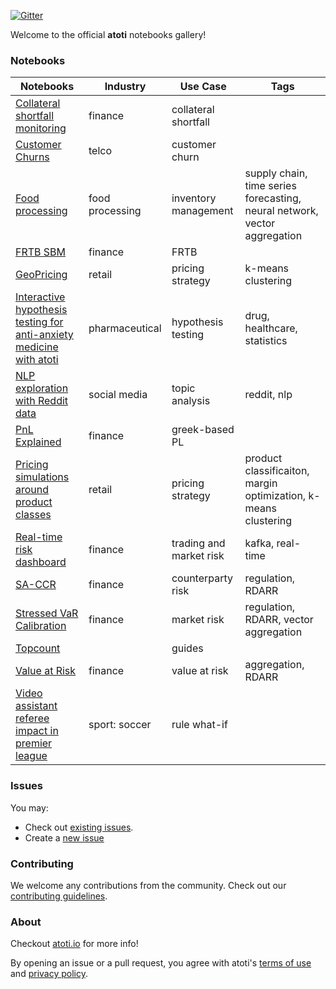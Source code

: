 [![Gitter](https://badges.gitter.im/atoti/atoti.svg)](https://gitter.im/atoti/atoti)

Welcome to the official **atoti** notebooks gallery!

### Notebooks

| Notebooks                                                                                                    | Industry        | Use Case                | Tags                                                                      |
| ------------------------------------------------------------------------------------------------------------ | --------------- | ----------------------- | ------------------------------------------------------------------------- |
| [Collateral shortfall monitoring](./finance/collateral-shortfall-monitoring/main.ipynb)                      | finance         | collateral shortfall    |                                                                           |
| [Customer Churns](./Communications/customer-churn/main.ipynb)                                                | telco           | customer churn          |                                                                           |
| [Food processing](./retail/food-processing/main.ipynb)                                                       | food processing | inventory management    | supply chain, time series forecasting, neural network, vector aggregation |
| [FRTB SBM](./finance/sbm/main.ipynb)                                                                         | finance         | FRTB                    |                                                                           |
| [GeoPricing](./retail/geopricing/main.ipynb)                                                                 | retail          | pricing strategy        | k-means clustering                                                        |
| [Interactive hypothesis testing for anti-anxiety medicine with atoti](./statistics/drug-efficacy/main.ipynb) | pharmaceutical  | hypothesis testing      | drug, healthcare, statistics                                              |
| [NLP exploration with Reddit data](./fun/reddit/main.ipynb)                                                  | social media    | topic analysis          | reddit, nlp                                                               |
| [PnL Explained](./finance/pnl-explained/main.ipynb)                                                          | finance         | greek-based PL          |                                                                           |
| [Pricing simulations around product classes](./retail/pricing-simulations-around-product-classes/main.ipynb) | retail          | pricing strategy        | product classificaiton, margin optimization, k-means clustering           |
| [Real-time risk dashboard](./finance/real-time-risk/main.ipynb)                                              | finance         | trading and market risk | kafka, real-time                                                          |
| [SA-CCR](./finance/sa-ccr/main.ipynb)                                                                        | finance         | counterparty risk       | regulation, RDARR                                                         |
| [Stressed VaR Calibration](./finance/stressed-var-calibration/main.ipynb)                                    | finance         | market risk             | regulation, RDARR, vector aggregation                                     |
| [Topcount](./guides/topcount/atoti.ipynb)                                                                    |                 | guides                  |                                                                           |
| [Value at Risk](./finance/value-at-risk/main.ipynb)                                                          | finance         | value at risk           | aggregation, RDARR                                                        |
| [Video assistant referee impact in premier league](./fun/var-impact-in-premier-league/main.ipynb)            | sport: soccer   | rule what-if            |                                                                           |

### Issues

You may:

- Check out [existing issues](https://github.com/atoti/notebooks/issues).
- Create a [new issue](https://github.com/atoti/notebooks/issues/new/choose)

### Contributing

We welcome any contributions from the community. Check out our [contributing guidelines](CONTRIBUTING.md).

### About

Checkout [atoti.io](https://www.atoti.io) for more info!

By opening an issue or a pull request, you agree with atoti's [terms of use](https://www.atoti.io/terms) and [privacy policy](https://www.atoti.io/privacy-policy).
